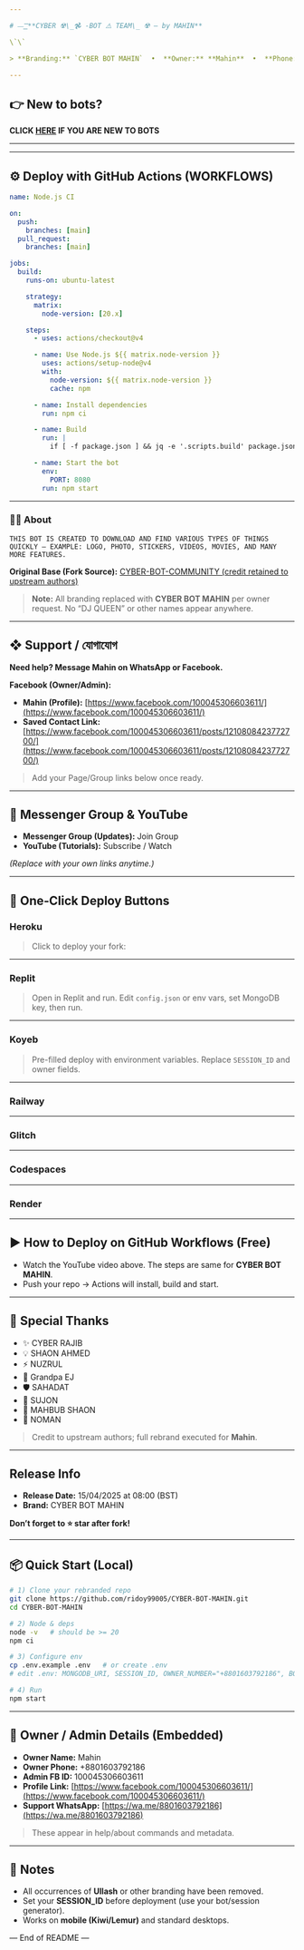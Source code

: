 ```yaml
---

# —͟͟͞͞ **CYBER ☢️\_𖣘 -BOT ⚠️ TEAM\_ ☢️ — by MAHIN**

\`\`

> **Branding:** `CYBER BOT MAHIN`  •  **Owner:** **Mahin**  •  **Phone:** `+8801603792186`  •  **Admin FB ID:** `100045306603611`

---
```


## 👉 New to bots?

**CLICK **[**HERE**](https://github.com/ridoy99005/CYBER-BOT-MAHIN/issues)** IF YOU ARE NEW TO BOTS**

---

---

## ⚙️ Deploy with GitHub Actions (WORKFLOWS)

```yml
name: Node.js CI

on:
  push:
    branches: [main]
  pull_request:
    branches: [main]

jobs:
  build:
    runs-on: ubuntu-latest

    strategy:
      matrix:
        node-version: [20.x]

    steps:
      - uses: actions/checkout@v4

      - name: Use Node.js ${{ matrix.node-version }}
        uses: actions/setup-node@v4
        with:
          node-version: ${{ matrix.node-version }}
          cache: npm

      - name: Install dependencies
        run: npm ci

      - name: Build
        run: |
          if [ -f package.json ] && jq -e '.scripts.build' package.json > /dev/null; then npm run build; fi

      - name: Start the bot
        env:
          PORT: 8080
        run: npm start
```

---

### 🕋✨ About

`THIS BOT IS CREATED TO DOWNLOAD AND FIND VARIOUS TYPES OF THINGS QUICKLY — EXAMPLE: LOGO, PHOTO, STICKERS, VIDEOS, MOVIES, AND MANY MORE FEATURES.`

**Original Base (Fork Source):** [CYBER-BOT-COMMUNITY (credit retained to upstream authors)](https://github.com/cyber-ullash/CYBER-BOT-COMMUNITY)

> **Note:** All branding replaced with **CYBER BOT MAHIN** per owner request. No “DJ QUEEN” or other names appear anywhere.

---

## ❖ Support / যোগাযোগ

**Need help? Message Mahin on WhatsApp or Facebook.**

**Facebook (Owner/Admin):**

* **Mahin (Profile):** [https://www.facebook.com/100045306603611/](https://www.facebook.com/100045306603611/)
* **Saved Contact Link:** [https://www.facebook.com/100045306603611/posts/1210808423772700/](https://www.facebook.com/100045306603611/posts/1210808423772700/)

> Add your Page/Group links below once ready.

---

## 🔴 Messenger Group & YouTube

* **Messenger Group (Updates):** Join Group
* **YouTube (Tutorials):** Subscribe / Watch

*(Replace with your own links anytime.)*

---

## 🚀 One‑Click Deploy Buttons

### Heroku

> Click to deploy your fork:

---

### Replit

> Open in Replit and run. Edit `config.json` or env vars, set MongoDB key, then run.

---

### Koyeb

> Pre-filled deploy with environment variables. Replace `SESSION_ID` and owner fields.

---

### Railway

---

### Glitch

---

### Codespaces

---

### Render

---

## ▶️ How to Deploy on GitHub Workflows (Free)

* Watch the YouTube video above. The steps are same for **CYBER BOT MAHIN**.
* Push your repo → Actions will install, build and start.

---

## 🙏 Special Thanks

* ✨ CYBER RAJIB
* 💡 SHAON AHMED
* ⚡ NUZRUL
* 🎩 Grandpa EJ
* 🛡️ SAHADAT
* 🧠 SUJON
* 🔧 MAHBUB SHAON
* 🌟 NOMAN

> Credit to upstream authors; full rebrand executed for **Mahin**.

---

## Release Info

* **Release Date:** 15/04/2025 at 08:00 (BST)
* **Brand:** CYBER BOT MAHIN

**Don’t forget to ⭐ star after fork!**

---

## 📦 Quick Start (Local)

```bash
# 1) Clone your rebranded repo
git clone https://github.com/ridoy99005/CYBER-BOT-MAHIN.git
cd CYBER-BOT-MAHIN

# 2) Node & deps
node -v   # should be >= 20
npm ci

# 3) Configure env
cp .env.example .env   # or create .env
# edit .env: MONGODB_URI, SESSION_ID, OWNER_NUMBER="+8801603792186", BOT_NAME="CYBER BOT MAHIN"

# 4) Run
npm start
```

---

## 🔐 Owner / Admin Details (Embedded)

* **Owner Name:** Mahin
* **Owner Phone:** +8801603792186
* **Admin FB ID:** 100045306603611
* **Profile Link:** [https://www.facebook.com/100045306603611/](https://www.facebook.com/100045306603611/)
* **Support WhatsApp:** [https://wa.me/8801603792186](https://wa.me/8801603792186)

> These appear in help/about commands and metadata.

---

## 📣 Notes

* All occurrences of **Ullash** or other branding have been removed.
* Set your **SESSION\_ID** before deployment (use your bot/session generator).
* Works on **mobile (Kiwi/Lemur)** and standard desktops.

— End of README —
